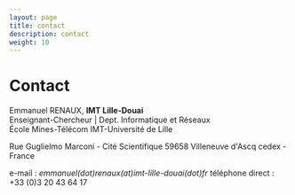 ```yaml
---
layout: page
title: contact
description: contact
weight: 10
---
```



# Contact

Emmanuel RENAUX, **IMT Lille-Douai**  
Enseignant-Chercheur | Dept. Informatique et Réseaux    
École Mines-Télécom IMT-Université de Lille

Rue Guglielmo Marconi - Cité Scientifique
59658 Villeneuve d'Ascq cedex - France
 
e-mail : *emmanuel(dot)renaux(at)imt-lille-douai(dot)fr*
téléphone direct : +33 (0)3 20 43 64 17  

